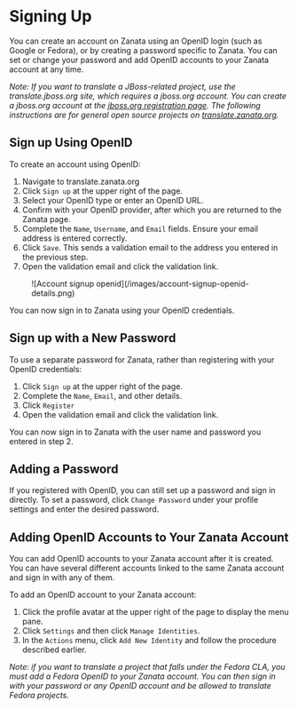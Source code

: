 # Signing Up


You can create an account on Zanata using an OpenID login (such as Google or Fedora), or by creating a password specific to Zanata. You can set or change your password and add OpenID accounts to your Zanata account at any time.

*Note: If you want to translate a JBoss-related project, use the translate.jboss.org site, which requires a jboss.org account. You can create a jboss.org account at the [jboss.org registration page](https://community.jboss.org/register.jspa). The following instructions are for general open source projects on [translate.zanata.org](http://translate.zanata.org).*

## Sign up Using OpenID

To create an account using OpenID:

 1. Navigate to translate.zanata.org
 1. Click `Sign up` at the upper right of the page.
 1. Select your OpenID type or enter an OpenID URL.
 1. Confirm with your OpenID provider, after which you are returned to the Zanata page.
 1. Complete the `Name`, `Username`, and `Email` fields. Ensure your email address is entered correctly.
 1. Click `Save`. This sends a validation email to the address you entered in the previous step.
 1. Open the validation email and click the validation link.
<figure>
   ![Account signup openid](/images/account-signup-openid-details.png)
 </figure>

You can now sign in to Zanata using your OpenID credentials.


## Sign up with a New Password

To use a separate password for Zanata, rather than registering with your OpenID credentials:

 1. Click `Sign up` at the upper right of the page.
 1. Complete the `Name`, `Email`, and other details.
 1. Click `Register`
 1. Open the validation email and click the validation link.

You can now sign in to Zanata with the user name and password you entered in step 2.


## Adding a Password

If you registered with OpenID, you can still set up a password and sign in directly. To set a password, click `Change Password` under your profile settings and enter the desired password.


## Adding OpenID Accounts to Your Zanata Account

You can add OpenID accounts to your Zanata account after it is created. You can have several different accounts linked to the same Zanata account and sign in with any of them.

To add an OpenID account to your Zanata account:

 1. Click the profile avatar at the upper right of the page to display the menu pane.
 1. Click `Settings` and then click `Manage Identities`.
 1. In the `Actions` menu, click `Add New Identity` and follow the procedure described earlier.

*Note: if you want to translate a project that falls under the Fedora CLA, you must add a Fedora OpenID to your Zanata account. You can then sign in with your password or any OpenID account and be allowed to translate Fedora projects.*
